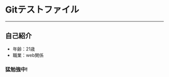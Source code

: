 # Gitテストファイル

------------------------------------------------------

## 自己紹介

* 年齢：21歳
* 職業：web関係

### 猛勉強中!